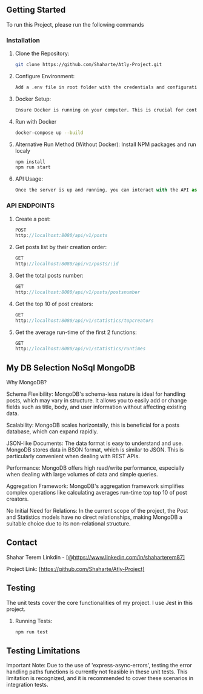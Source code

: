 ## Getting Started

To run this Project, please run the following commands

### Installation

1. Clone the Repository:
   ```sh
   git clone https://github.com/Shaharte/Atly-Project.git
   ```
2. Configure Environment:
   ```sh
   Add a .env file in root folder with the credentials and configuration details provided separately.
   ```
3. Docker Setup:
   ```sh
   Ensure Docker is running on your computer. This is crucial for containerization and ensuring a consistent environment.
   ```
4. Run with Docker
   ```sh
   docker-compose up --build
   ```
5. Alternative Run Method (Without Docker): Install NPM packages and run localy
   ```sh
   npm install
   npm run start
   ```
6. API Usage:
   ```js
   Once the server is up and running, you can interact with the API as per the defined endpoints.
   ```

### API ENDPOINTS

1. Create a post:
   ```js
   POST
   http://localhost:8080/api/v1/posts
   ```
2. Get posts list by their creation order:
   ```js
   GET
   http://localhost:8080/api/v1/posts/:id
   ```
3. Get the total posts number:
   ```js
   GET
   http://localhost:8080/api/v1/posts/postsnumber
   ```
4. Get the top 10 of post creators:
   ```js
   GET
   http://localhost:8080/api/v1/statistics/topcreators
   ```
5. Get the average run-time of the first 2 functions:
   ```js
   GET
   http://localhost:8080/api/v1/statistics/runtimes
   ```

## My DB Selection NoSql MongoDB

Why MongoDB?

Schema Flexibility: MongoDB's schema-less nature is ideal for handling posts, which may vary in structure. It allows you to easily add or change fields such as title, body, and user information without affecting existing data.

Scalability: MongoDB scales horizontally, this is beneficial for a posts database, which can expand rapidly.

JSON-like Documents: The data format is easy to understand and use. MongoDB stores data in BSON format, which is similar to JSON. This is particularly convenient when dealing with REST APIs.

Performance: MongoDB offers high read/write performance, especially when dealing with large volumes of data and simple queries.

Aggregation Framework: MongoDB's aggregation framework simplifies complex operations like calculating averages run-time top top 10 of post creators.

No Initial Need for Relations: In the current scope of the project, the Post and Statistics models have no direct relationships, making MongoDB a suitable choice due to its non-relational structure.

## Contact

Shahar Terem Linkdin - [@https://www.linkedin.com/in/shaharterem87]

Project Link: [https://github.com/Shaharte/Atly-Project]

## Testing

The unit tests cover the core functionalities of my project. I use Jest in this project.

1. Running Tests:
   ```sh
   npm run test
   ```

## Testing Limitations

Important Note: Due to the use of 'express-async-errors', testing the error handling paths functions is currently not feasible in these unit tests.
This limitation is recognized, and it is recommended to cover these scenarios in integration tests.
